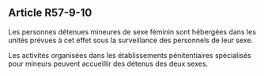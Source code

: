 Article R57-9-10
----
Les personnes détenues mineures de sexe féminin sont hébergées dans les unités
prévues à cet effet sous la surveillance des personnels de leur sexe.

Les activités organisées dans les établissements pénitentiaires spécialisés pour
mineurs peuvent accueillir des détenus des deux sexes.
